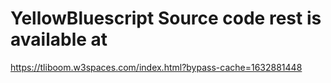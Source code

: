 # YellowBluescript Source code rest is available at

https://tliboom.w3spaces.com/index.html?bypass-cache=1632881448
